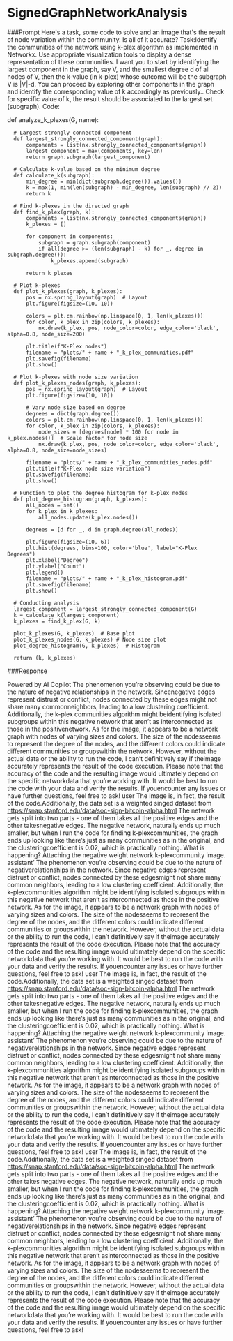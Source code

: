 # SignedGraphNetworkAnalysis

###Prompt
Here's a task, some code to solve and an image that's the result of node variation within the community. Is all of it accurate?
Task:Identify the communities of the network using k-plex algorithm as implemented in Networkx. Use appropriate visualization tools to display a dense representation of these communities. I want you to start by identifying the largest component in the graph, say V, and the smallest degree d of all nodes of V, then the k-value (in k-plex) whose outcome will be the subgraph V is |V|-d.  You can proceed by exploring other components in the graph and identify the corresponding value of k accordingly as previously.. Check for specific value of k, the result should be associated to the largest set (subgraph).
Code:

  def analyze_k_plexes(G, name):
  
      # Largest strongly connected component
      def largest_strongly_connected_component(graph):
          components = list(nx.strongly_connected_components(graph))
          largest_component = max(components, key=len)
          return graph.subgraph(largest_component)
  
      # Calculate k-value based on the minimum degree
      def calculate_k(subgraph):
          min_degree = min(dict(subgraph.degree()).values())
          k = max(1, min(len(subgraph) - min_degree, len(subgraph) // 2))
          return k
  
      # Find k-plexes in the directed graph
      def find_k_plex(graph, k):
          components = list(nx.strongly_connected_components(graph))
          k_plexes = []
  
          for component in components:
              subgraph = graph.subgraph(component)
              if all(degree >= (len(subgraph) - k) for _, degree in subgraph.degree()):
                  k_plexes.append(subgraph)
  
          return k_plexes
  
      # Plot k-plexes
      def plot_k_plexes(graph, k_plexes):
          pos = nx.spring_layout(graph)  # Layout
          plt.figure(figsize=(10, 10))
  
          colors = plt.cm.rainbow(np.linspace(0, 1, len(k_plexes)))
          for color, k_plex in zip(colors, k_plexes):
              nx.draw(k_plex, pos, node_color=color, edge_color='black', alpha=0.8, node_size=200)
  
          plt.title(f"K-Plex nodes")
          filename = "plots/" + name + "_k_plex_communities.pdf"
          plt.savefig(filename)
          plt.show()
  
      # Plot k-plexes with node size variation
      def plot_k_plexes_nodes(graph, k_plexes):
          pos = nx.spring_layout(graph)  # Layout
          plt.figure(figsize=(10, 10))
  
          # Vary node size based on degree
          degrees = dict(graph.degree())
          colors = plt.cm.rainbow(np.linspace(0, 1, len(k_plexes)))
          for color, k_plex in zip(colors, k_plexes):
              node_sizes = [degrees[node] * 100 for node in k_plex.nodes()]  # Scale factor for node size
              nx.draw(k_plex, pos, node_color=color, edge_color='black', alpha=0.8, node_size=node_sizes)
  
          filename = "plots/" + name + "_k_plex_communities_nodes.pdf"
          plt.title(f"K-Plex node size variation")
          plt.savefig(filename)
          plt.show()
  
      # Function to plot the degree histogram for k-plex nodes
      def plot_degree_histogram(graph, k_plexes):
          all_nodes = set()
          for k_plex in k_plexes:
              all_nodes.update(k_plex.nodes())
  
          degrees = [d for _, d in graph.degree(all_nodes)]
  
          plt.figure(figsize=(10, 6))
          plt.hist(degrees, bins=100, color='blue', label="K-Plex Degrees")
          plt.xlabel("Degree")
          plt.ylabel("Count")
          plt.legend()
          filename = "plots/" + name + "_k_plex_histogram.pdf"
          plt.savefig(filename)
          plt.show()
  
      # Conducting analysis
      largest_component = largest_strongly_connected_component(G)
      k = calculate_k(largest_component)
      k_plexes = find_k_plex(G, k)
  
      plot_k_plexes(G, k_plexes)  # Base plot
      plot_k_plexes_nodes(G, k_plexes) # Node size plot
      plot_degree_histogram(G, k_plexes)  # Histogram
      
      return (k, k_plexes)





###Response


Powered by AI
Copilot
The phenomenon you’re observing could be due to the nature of negative relationships in the network. Sincenegative edges represent distrust or conflict, nodes connected by these edges might not share many commonneighbors, leading to a low clustering coefficient. Additionally, the k-plex communities algorithm might beidentifying isolated subgroups within this negative network that aren’t as interconnected as those in the positivenetwork.
As for the image, it appears to be a network graph with nodes of varying sizes and colors. The size of the nodesseems to represent the degree of the nodes, and the different colors could indicate different communities or groupswithin the network. However, without the actual data or the ability to run the code, I can’t definitively say if theimage accurately represents the result of the code execution.
Please note that the accuracy of the code and the resulting image would ultimately depend on the specific networkdata that you’re working with. It would be best to run the code with your data and verify the results. If youencounter any issues or have further questions, feel free to ask!
user
The image is, in fact, the result of the code.Additionally, the data set is a weighted singed dataset from https://snap.stanford.edu/data/soc-sign-bitcoin-alpha.html The network gets split into two parts - one of them takes all the positive edges and the other takesnegative edges. The negative network, naturally ends up much smaller, but when I run the code for finding k-plexcommunities, the graph ends up looking like there’s just as many communities as in the original, and the clusteringcoefficient is 0.02, which is practically nothing. What is happening? Attaching the negative weight network k-plexcommunity image.
assistant’
The phenomenon you’re observing could be due to the nature of negativerelationships in the network. Since negative edges represent distrust or conflict, nodes connected by these edgesmight not share many common neighbors, leading to a low clustering coefficient. Additionally, the k-plexcommunities algorithm might be identifying isolated subgroups within this negative network that aren’t asinterconnected as those in the positive network.
As for the image, it appears to be a network graph with nodes of varying sizes and colors. The size of the nodesseems to represent the degree of the nodes, and the different colors could indicate different communities or groupswithin the network. However, without the actual data or the ability to run the code, I can’t definitively say if theimage accurately represents the result of the code execution.
Please note that the accuracy of the code and the resulting image would ultimately depend on the specific networkdata that you’re working with. It would be best to run the code with your data and verify the results. If youencounter any issues or have further questions, feel free to ask!
user
The image is, in fact, the result of the code.Additionally, the data set is a weighted singed dataset from https://snap.stanford.edu/data/soc-sign-bitcoin-alpha.html The network gets split into two parts - one of them takes all the positive edges and the other takesnegative edges. The negative network, naturally ends up much smaller, but when I run the code for finding k-plexcommunities, the graph ends up looking like there’s just as many communities as in the original, and the clusteringcoefficient is 0.02, which is practically nothing. What is happening? Attaching the negative weight network k-plexcommunity image.
assistant’
The phenomenon you’re observing could be due to the nature of negativerelationships in the network. Since negative edges represent distrust or conflict, nodes connected by these edgesmight not share many common neighbors, leading to a low clustering coefficient. Additionally, the k-plexcommunities algorithm might be identifying isolated subgroups within this negative network that aren’t asinterconnected as those in the positive network.
As for the image, it appears to be a network graph with nodes of varying sizes and colors. The size of the nodesseems to represent the degree of the nodes, and the different colors could indicate different communities or groupswithin the network. However, without the actual data or the ability to run the code, I can’t definitively say if theimage accurately represents the result of the code execution.
Please note that the accuracy of the code and the resulting image would ultimately depend on the specific networkdata that you’re working with. It would be best to run the code with your data and verify the results. If youencounter any issues or have further questions, feel free to ask!
user
The image is, in fact, the result of the code.Additionally, the data set is a weighted singed dataset from https://snap.stanford.edu/data/soc-sign-bitcoin-alpha.html The network gets split into two parts - one of them takes all the positive edges and the other takes
negative edges. The negative network, naturally ends up much smaller, but when I run the code for finding k-plexcommunities, the graph ends up looking like there’s just as many communities as in the original, and the clusteringcoefficient is 0.02, which is practically nothing. What is happening? Attaching the negative weight network k-plexcommunity image.
assistant’
The phenomenon you’re observing could be due to the nature of negativerelationships in the network. Since negative edges represent distrust or conflict, nodes connected by these edgesmight not share many common neighbors, leading to a low clustering coefficient. Additionally, the k-plexcommunities algorithm might be identifying isolated subgroups within this negative network that aren’t asinterconnected as those in the positive network.
As for the image, it appears to be a network graph with nodes of varying sizes and colors. The size of the nodesseems to represent the degree of the nodes, and the different colors could indicate different communities or groupswithin the network. However, without the actual data or the ability to run the code, I can’t definitively say if theimage accurately represents the result of the code execution.
Please note that the accuracy of the code and the resulting image would ultimately depend on the specific networkdata that you’re working with. It would be best to run the code with your data and verify the results. If youencounter any issues or have further questions, feel free to ask!

